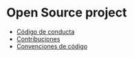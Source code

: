 # Open Source project

* [Código de conducta](code_of_conduct.md)
* [Contribuciones](contributing.md)
* [Convenciones de código](coding_conventions.md)
